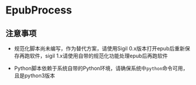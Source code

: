 # EpubProcess

## 注意事项

- 规范化脚本尚未编写，作为替代方案，请使用Sigil 0.x版本打开epub后重新保存再跑软件，sigil 1.x请使用自带的规范化功能处理epub后再跑软件

- Python脚本依赖于系统自带的Python环境，请确保系统中`python`命令可用，且是python3版本
